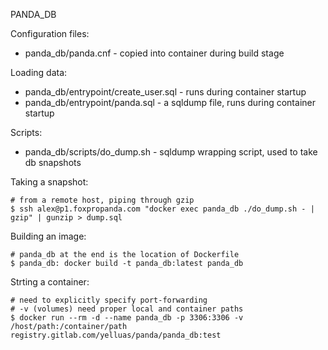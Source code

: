 PANDA_DB

Configuration files:
* panda_db/panda.cnf - copied into container during build stage

Loading data:
* panda_db/entrypoint/create_user.sql - runs during container startup
* panda_db/entrypoint/panda.sql - a sqldump file, runs during container startup

Scripts:
* panda_db/scripts/do_dump.sh - sqldump wrapping script, used to take db snapshots  

Taking a snapshot:

~~~shell
# from a remote host, piping through gzip
$ ssh alex@p1.foxpropanda.com "docker exec panda_db ./do_dump.sh - | gzip" | gunzip > dump.sql
~~~

Building an image:

~~~shell
# panda_db at the end is the location of Dockerfile
$ panda_db: docker build -t panda_db:latest panda_db
~~~

Strting a container:

~~~shell
# need to explicitly specify port-forwarding
# -v (volumes) need proper local and container paths 
$ docker run --rm -d --name panda_db -p 3306:3306 -v /host/path:/container/path registry.gitlab.com/yelluas/panda/panda_db:test
~~~

